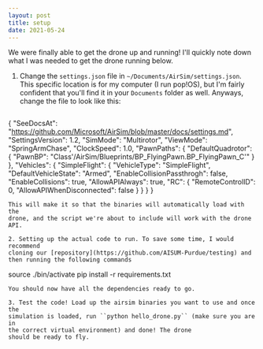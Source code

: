 ```yaml
---
layout: post
title: setup
date: 2021-05-24
---
```


We were finally able to get the drone up and running! I'll quickly note down
what I was needed to get the drone running below.

1. Change the ``settings.json`` file in ``~/Documents/AirSim/settings.json``.
   This specific location is for my computer (I run pop!OS), but I'm fairly
   confident that you'll find it in your ``Documents`` folder as well. Anyways,
   change the file to look like this:

   ```
  {
  "SeeDocsAt": "https://github.com/Microsoft/AirSim/blob/master/docs/settings.md",
  "SettingsVersion": 1.2,
  "SimMode": "Multirotor",
  "ViewMode": "SpringArmChase",
  "ClockSpeed": 1.0,
  "PawnPaths": {
    "DefaultQuadrotor": { "PawnBP": "Class'/AirSim/Blueprints/BP_FlyingPawn.BP_FlyingPawn_C'"  }
  },
  "Vehicles": {
    "SimpleFlight": {
      "VehicleType": "SimpleFlight",
      "DefaultVehicleState": "Armed",
      "EnableCollisionPassthrogh": false,
      "EnableCollisions": true,
      "AllowAPIAlways": true,
      "RC": {
        "RemoteControlID": 0,
        "AllowAPIWhenDisconnected": false
      }
    }
  }
} 
   ```
   This will make it so that the binaries will automatically load with the
   drone, and the script we're about to include will work with the drone API.

2. Setting up the actual code to run. To save some time, I would recommend
   cloning our [repository](https://github.com/AISUM-Purdue/testing) and then running the following commands
   ```
   source ./bin/activate
   pip install -r requirements.txt
   ```
   You should now have all the dependencies ready to go.

3. Test the code! Load up the airsim binaries you want to use and once the
   simulation is loaded, run ``python hello_drone.py`` (make sure you are in
   the correct virtual environment) and done! The drone
   should be ready to fly.

